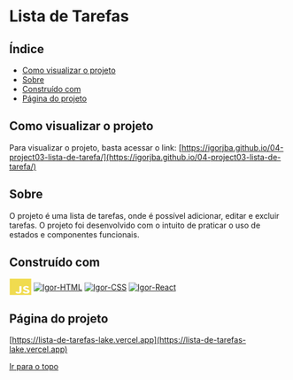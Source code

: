 # Lista de Tarefas

## Índice

  - [Como visualizar o projeto](#como-visualizar-o-projeto) <!-- omit from toc -->
  - [Sobre](#sobre)
  - [Construído com](#construído-com)
  - [Página do projeto](#página-do-projeto)

## Como visualizar o projeto

Para visualizar o projeto, basta acessar o link: [https://igorjba.github.io/04-project03-lista-de-tarefa/](https://igorjba.github.io/04-project03-lista-de-tarefa/)

## Sobre

O projeto é uma lista de tarefas, onde é possível adicionar, editar e excluir tarefas. O projeto foi desenvolvido com o intuito de praticar o uso de estados e componentes funcionais.

## Construído com

<a href="https://developer.mozilla.org/pt-BR/docs/Web/JavaScript" target="_blank"><img align="center" title="JavaScript" alt="Igor-Js" height="30" width="40" src="https://raw.githubusercontent.com/devicons/devicon/master/icons/javascript/javascript-plain.svg"></a>
<a href="https://developer.mozilla.org/pt-BR/docs/Web/HTML" target="_blank"><img align="center" title="HTML" alt="Igor-HTML" height="30" width="40" src="https://cdn.jsdelivr.net/gh/devicons/devicon/icons/html5/html5-plain-wordmark.svg"></a>
<a href="https://developer.mozilla.org/pt-BR/docs/Web/CSS" target="_blank"><img align="center" title="CSS" alt="Igor-CSS" height="30" width="40" src="https://cdn.jsdelivr.net/gh/devicons/devicon/icons/css3/css3-plain-wordmark.svg"></a>
<a href="https://reactjs.org/" target="_blank"><img align="center" title="React" alt="Igor-React" height="30" width="40" src="https://cdn.jsdelivr.net/gh/devicons/devicon/icons/react/react-original-wordmark.svg"></a>
<br/>

## Página do projeto

[https://lista-de-tarefas-lake.vercel.app](https://lista-de-tarefas-lake.vercel.app)

[Ir para o topo](#lista-de-tarefas) 

[def]: #home





